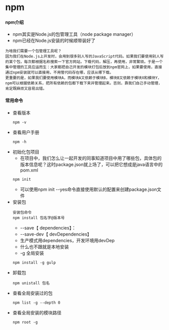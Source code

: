 # npm
#### npm介绍
* npm其实是Node.js的包管理工具（node package manager）
* npm已经在Node.js安装的时候顺带装好了
```
为啥我们需要一个包管理工具呢？
因为我们在Node.js上开发时，会用到很多别人写的JavaScript代码。如果我们要使用别人写的某个包，每次都根据名称搜索一下官方网站，下载代码，解压，再使用，非常繁琐。于是一个集中管理的工具应运而生：大家都把自己开发的模块打包后放到npm官网上，如果要使用，直接通过npm安装就可以直接用，不用管代码存在哪，应该从哪下载。
更重要的是，如果我们要使用模块A，而模块A又依赖于模块B，模块B又依赖于模块X和模块Y，npm可以根据依赖关系，把所有依赖的包都下载下来并管理起来。否则，靠我们自己手动管理，肯定既麻烦又容易出错。
```

#### 常用命令
* 查看版本
    ```
    npm -v
    ```
* 查看用户手册
    ```
    npm -h
    ```
* 初始化包项目
    * 在项目中，我们怎么让一起开发的同事知道项目中用了哪些包，具体包的版本信息呢？这时package.json就上场了，可以把它想成是java语言中的pom.xml
    ```
    npm init
    ```
    * 可以使用npm init --yes命令直接使用默认的配置来创建package.json文件
* 安装包
    ```
    安装包命令
    npm install 包名字@版本号
    ```
    * --save【 dependencies】：
    * --save-dev【 devDependencies】
    * 生产模式用dependencies，开发环境用devDep
    * 什么也不跟就是本地安装
    * -g 全局安装
    ```
    npm install -g gulp
    ```
* 卸载包
    ```
    npm unistall 包名
    ```
* 查看全局安装过的包
    ```
    npm list -g --depth 0
    ```
* 查看全局安装的模块路径
    ```
    npm root -g
    ```
